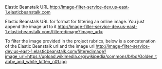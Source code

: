 Elastic Beanstalk URL
http://image-filter-service-dev.us-east-1.elasticbeanstalk.com 

Elastic Beanstalk URL for format for filtering an online image. You just append the image url to it
http://image-filter-service-dev.us-east-1.elasticbeanstalk.com/filteredimage?image_url=

To filter the image provided in the project rubrics, 
below is a concatenation of the Elastic Beanstalk url and the image url
http://image-filter-service-dev.us-east-1.elasticbeanstalk.com/filteredimage?image_url=https://upload.wikimedia.org/wikipedia/commons/b/bd/Golden_tabby_and_white_kitten_n01.jpg

